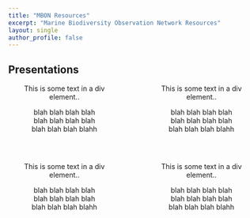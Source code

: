 ```yaml
---
title: "MBON Resources"
excerpt: "Marine Biodiversity Observation Network Resources"
layout: single
author_profile: false
---
```

## Presentations

<div style="width:45%; float:left; text-align:center;">This is some text in a div element..

blah blah blah blah  
blah blah blah blah  
blah blah blah blahh

</div>

<div style="width:45%; float:right; text-align:center;">This is some text in a div element..

blah blah blah blah  
blah blah blah blah  
blah blah blah blahh

</div>
<div style="clear: both;"></div>
<p>&nbsp;</p>
<div style="width:45%; float:left; text-align:center;">This is some text in a div element..

blah blah blah blah  
blah blah blah blah  
blah blah blah blahh

</div>

<div style="width:45%; float:right; text-align:center;">This is some text in a div element..

blah blah blah blah  
blah blah blah blah  
blah blah blah blahh

</div>
